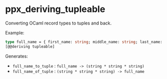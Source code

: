 # ppx_deriving_tupleable

Converting OCaml record types to tuples and back.

Example:
```ocaml
type full_name = { first_name: string; middle_name: string; last_name: string }
[@@deriving tupleable]
```

Generates:
 - `full_name_to_tuple` : `full_name -> (string * string * string)`
 - `full_name_of_tuple` : `(string * string * string) -> full_name`
